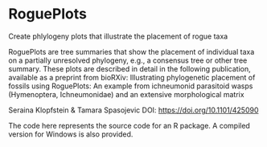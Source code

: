 # RoguePlots
Create phlylogeny plots that illustrate the placement of rogue taxa

RoguePlots are tree summaries that show the placement of individual taxa on a partially unresolved phylogeny, e.g., a consensus tree or other tree summary. These plots are described in detail in the following publication, available as a preprint from bioRXiv:
Illustrating phylogenetic placement of fossils using RoguePlots: An example from ichneumonid parasitoid wasps (Hymenoptera, Ichneumonidae) and an extensive morphological matrix

Seraina Klopfstein & Tamara Spasojevic
DOI: https://doi.org/10.1101/425090 

The code here represents the source code for an R package. A compiled version for Windows is also provided.
